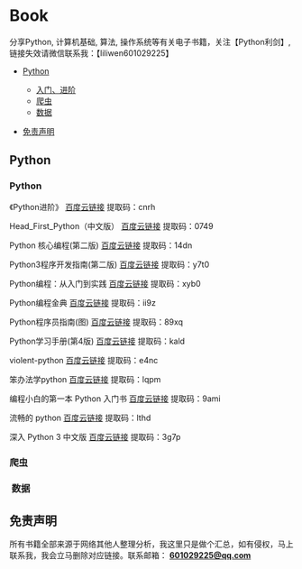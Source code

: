 # Book
分享Python, 计算机基础, 算法, 操作系统等有关电子书籍，关注【Python利剑】,链接失效请微信联系我：【liliwen601029225】

- [ Python](#python)
  - [入门、进阶](#pythonbooks)
  - [爬虫](#pythonscraping)
  - [数据](#pythondata)



- [ 免责声明](#mzsm)

## <span id="python"> Python</span>

### <span id="pythonbooks"> Python</span>

《Python进阶》  <a href="https://pan.baidu.com/s/1Qmx4FchGNLXH-6_bwnj8Wg">百度云链接</a>  提取码：cnrh

Head_First_Python（中文版）  <a href="https://pan.baidu.com/s/1R3kyLgTJhi7ky7-r4wNgyQ">百度云链接</a>  提取码：0749

Python 核心编程(第二版) <a href="https://pan.baidu.com/s/1ck_W1CT4R5OLbE-Nmzp3gg">百度云链接</a>  提取码：14dn

Python3程序开发指南(第二版)  <a href="https://pan.baidu.com/s/1kupO70pH1Jsdi2o_GF5WHg">百度云链接</a>  提取码：y7t0

Python编程：从入门到实践  <a href="https://pan.baidu.com/s/1K9RgYsESIWWoQgYN_hzeew">百度云链接</a>  提取码：xyb0

Python编程金典  <a href="https://pan.baidu.com/s/18XWj-43TEjP7rP19xb1EFA">百度云链接</a>  提取码：ii9z

Python程序员指南(图)  <a href="https://pan.baidu.com/s/1-6DELZn8WZt34cxuzdrclQ">百度云链接</a>  提取码：89xq

Python学习手册(第4版)  <a href="https://pan.baidu.com/s/10xjUQgioo2PBzvszG-43Nw">百度云链接</a>  提取码：kald

violent-python <a href="https://pan.baidu.com/s/1S3cEQN7vq5gA2RA7BnEHgA">百度云链接</a>  提取码：e4nc

笨办法学python  <a href="https://pan.baidu.com/s/19dE44HBRHV6l7QoxvqkVYw">百度云链接</a>  提取码：lqpm

编程小白的第一本 Python 入门书   <a href="https://pan.baidu.com/s/1GM24Nhf4gKnqZM-kIbGRdA">百度云链接</a>  提取码：9ami

流畅的 python  <a href="https://pan.baidu.com/s/18_vweS4pCZX-DcxZEsHVgw">百度云链接</a>  提取码：lthd

深入 Python 3 中文版  <a href="https://pan.baidu.com/s/1MBQotDmvAjTaX5bv-ajMxQ">百度云链接</a>  提取码：3g7p


### <span id="pythonscraping"> 爬虫</span>


### <span id="pythondata"> 数据</span>



## <span id="mzsm"> 免责声明</span>

所有书籍全部来源于网络其他人整理分析，我这里只是做个汇总，如有侵权，马上联系我，我会立马删除对应链接。联系邮箱： **601029225@qq.com**